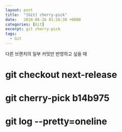 ```yaml
---
layout: post
title:  "[Git] cherry-pick"
date:   2018-06-26 01:26:30 +0800
categories: [Git]
excerpt: git cherry-pick
tags:
  - Git
---
```


다른 브랜치의 일부 커밋만 반영하고 싶을 때

# git checkout next-release
# git cherry-pick b14b975
# git log --pretty=oneline
